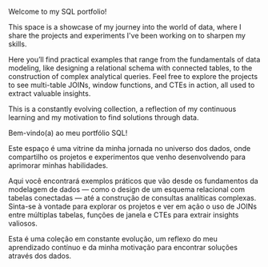 Welcome to my SQL portfolio!

This space is a showcase of my journey into the world of data, where I share the projects and experiments I've been working on to sharpen my skills.

Here you’ll find practical examples that range from the fundamentals of data modeling, like designing a relational schema with connected tables, to the construction of complex analytical queries. Feel free to explore the projects to see multi-table JOINs, window functions, and CTEs in action, all used to extract valuable insights.

This is a constantly evolving collection, a reflection of my continuous learning and my motivation to find solutions through data.



Bem-vindo(a) ao meu portfólio SQL!

Este espaço é uma vitrine da minha jornada no universo dos dados, onde compartilho os projetos e experimentos que venho desenvolvendo para aprimorar minhas habilidades.

Aqui você encontrará exemplos práticos que vão desde os fundamentos da modelagem de dados — como o design de um esquema relacional com tabelas conectadas — até a construção de consultas analíticas complexas. Sinta-se à vontade para explorar os projetos e ver em ação o uso de JOINs entre múltiplas tabelas, funções de janela e CTEs para extrair insights valiosos.

Esta é uma coleção em constante evolução, um reflexo do meu aprendizado contínuo e da minha motivação para encontrar soluções através dos dados.
